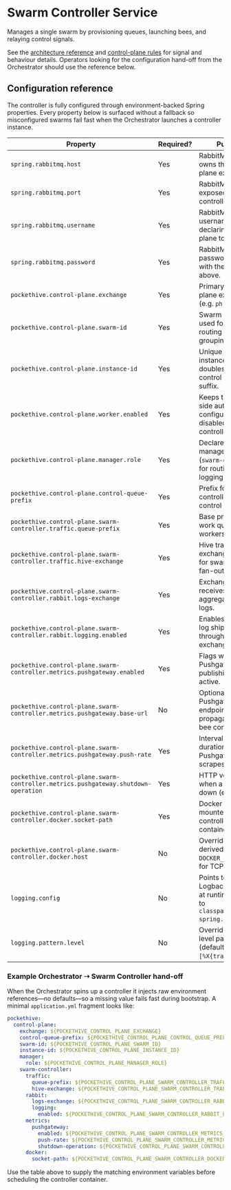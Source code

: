 # Swarm Controller Service

Manages a single swarm by provisioning queues, launching bees, and relaying control signals.

See the [architecture reference](../docs/ARCHITECTURE.md) and [control-plane rules](../docs/rules/control-plane-rules.md) for signal and behaviour details. Operators looking for the configuration hand-off from the Orchestrator should use the reference below.

## Configuration reference

The controller is fully configured through environment-backed Spring properties. Every property below is surfaced without a fallback so misconfigured swarms fail fast when the Orchestrator launches a controller instance.

| Property | Required? | Purpose | Runtime env variable |
| --- | --- | --- | --- |
| `spring.rabbitmq.host` | Yes | RabbitMQ host that owns the control-plane exchanges. | `SPRING_RABBITMQ_HOST` |
| `spring.rabbitmq.port` | Yes | RabbitMQ port exposed to the controller. | `SPRING_RABBITMQ_PORT` |
| `spring.rabbitmq.username` | Yes | RabbitMQ username used for declaring control-plane topology. | `SPRING_RABBITMQ_USERNAME` |
| `spring.rabbitmq.password` | Yes | RabbitMQ password paired with the username above. | `SPRING_RABBITMQ_PASSWORD` |
| `pockethive.control-plane.exchange` | Yes | Primary control-plane exchange (e.g. `ph.control`). | `POCKETHIVE_CONTROL_PLANE_EXCHANGE` |
| `pockethive.control-plane.swarm-id` | Yes | Swarm identifier used for hive routing and metrics grouping. | `POCKETHIVE_CONTROL_PLANE_SWARM_ID` |
| `pockethive.control-plane.instance-id` | Yes | Unique controller instance id; doubles as the control queue suffix. | `POCKETHIVE_CONTROL_PLANE_INSTANCE_ID` |
| `pockethive.control-plane.worker.enabled` | Yes | Keeps the worker-side auto-configuration disabled for the controller JVM. | `POCKETHIVE_CONTROL_PLANE_WORKER_ENABLED` |
| `pockethive.control-plane.manager.role` | Yes | Declares the manager role (`swarm-controller`) for routing and logging context. | `POCKETHIVE_CONTROL_PLANE_MANAGER_ROLE` |
| `pockethive.control-plane.control-queue-prefix` | Yes | Prefix for controller-specific control queues. | `POCKETHIVE_CONTROL_PLANE_CONTROL_QUEUE_PREFIX` |
| `pockethive.control-plane.swarm-controller.traffic.queue-prefix` | Yes | Base prefix for hive work queues that workers bind to. | `POCKETHIVE_CONTROL_PLANE_SWARM_CONTROLLER_TRAFFIC_QUEUE_PREFIX` |
| `pockethive.control-plane.swarm-controller.traffic.hive-exchange` | Yes | Hive traffic exchange declared for swarm work fan-out. | `POCKETHIVE_CONTROL_PLANE_SWARM_CONTROLLER_TRAFFIC_HIVE_EXCHANGE` |
| `pockethive.control-plane.swarm-controller.rabbit.logs-exchange` | Yes | Exchange that receives aggregated bee logs. | `POCKETHIVE_CONTROL_PLANE_SWARM_CONTROLLER_RABBIT_LOGS_EXCHANGE` |
| `pockethive.control-plane.swarm-controller.rabbit.logging.enabled` | Yes | Enables or disables log shipping through the logs exchange. | `POCKETHIVE_CONTROL_PLANE_SWARM_CONTROLLER_RABBIT_LOGGING_ENABLED` |
| `pockethive.control-plane.swarm-controller.metrics.pushgateway.enabled` | Yes | Flags whether Pushgateway publishing is active. | `POCKETHIVE_CONTROL_PLANE_SWARM_CONTROLLER_METRICS_PUSHGATEWAY_ENABLED` |
| `pockethive.control-plane.swarm-controller.metrics.pushgateway.base-url` | No | Optional Pushgateway endpoint propagated into bee containers. | `POCKETHIVE_CONTROL_PLANE_SWARM_CONTROLLER_METRICS_PUSHGATEWAY_BASE_URL` |
| `pockethive.control-plane.swarm-controller.metrics.pushgateway.push-rate` | Yes | Interval (ISO-8601 duration) between Pushgateway scrapes. | `POCKETHIVE_CONTROL_PLANE_SWARM_CONTROLLER_METRICS_PUSHGATEWAY_PUSH_RATE` |
| `pockethive.control-plane.swarm-controller.metrics.pushgateway.shutdown-operation` | Yes | HTTP verb emitted when a bee shuts down (e.g. `DELETE`). | `POCKETHIVE_CONTROL_PLANE_SWARM_CONTROLLER_METRICS_PUSHGATEWAY_SHUTDOWN_OPERATION` |
| `pockethive.control-plane.swarm-controller.docker.socket-path` | Yes | Docker socket path mounted into the controller container. | `POCKETHIVE_CONTROL_PLANE_SWARM_CONTROLLER_DOCKER_SOCKET_PATH` |
| `pockethive.control-plane.swarm-controller.docker.host` | No | Overrides the derived `DOCKER_HOST` (useful for TCP daemons). | `POCKETHIVE_CONTROL_PLANE_SWARM_CONTROLLER_DOCKER_HOST` |
| `logging.config` | No | Points to the Logback XML used at runtime. Defaults to `classpath:logback-spring.xml`. | `LOGGING_CONFIG` |
| `logging.pattern.level` | No | Overrides the log level pattern (default `%5p [%X{traceId}]`). | `LOGGING_PATTERN_LEVEL` |

### Example Orchestrator ➝ Swarm Controller hand-off

When the Orchestrator spins up a controller it injects raw environment references—no defaults—so a missing value fails fast during bootstrap. A minimal `application.yml` fragment looks like:

```yaml
pockethive:
  control-plane:
    exchange: ${POCKETHIVE_CONTROL_PLANE_EXCHANGE}
    control-queue-prefix: ${POCKETHIVE_CONTROL_PLANE_CONTROL_QUEUE_PREFIX}
    swarm-id: ${POCKETHIVE_CONTROL_PLANE_SWARM_ID}
    instance-id: ${POCKETHIVE_CONTROL_PLANE_INSTANCE_ID}
    manager:
      role: ${POCKETHIVE_CONTROL_PLANE_MANAGER_ROLE}
    swarm-controller:
      traffic:
        queue-prefix: ${POCKETHIVE_CONTROL_PLANE_SWARM_CONTROLLER_TRAFFIC_QUEUE_PREFIX}
        hive-exchange: ${POCKETHIVE_CONTROL_PLANE_SWARM_CONTROLLER_TRAFFIC_HIVE_EXCHANGE}
      rabbit:
        logs-exchange: ${POCKETHIVE_CONTROL_PLANE_SWARM_CONTROLLER_RABBIT_LOGS_EXCHANGE}
        logging:
          enabled: ${POCKETHIVE_CONTROL_PLANE_SWARM_CONTROLLER_RABBIT_LOGGING_ENABLED}
      metrics:
        pushgateway:
          enabled: ${POCKETHIVE_CONTROL_PLANE_SWARM_CONTROLLER_METRICS_PUSHGATEWAY_ENABLED}
          push-rate: ${POCKETHIVE_CONTROL_PLANE_SWARM_CONTROLLER_METRICS_PUSHGATEWAY_PUSH_RATE}
          shutdown-operation: ${POCKETHIVE_CONTROL_PLANE_SWARM_CONTROLLER_METRICS_PUSHGATEWAY_SHUTDOWN_OPERATION}
      docker:
        socket-path: ${POCKETHIVE_CONTROL_PLANE_SWARM_CONTROLLER_DOCKER_SOCKET_PATH}
```

Use the table above to supply the matching environment variables before scheduling the controller container.

